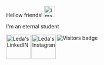 <p> Hellow friends! </><img alt="imagem de abertura" src="https://slackmojis.com/emojis/7248-baby-yoda-soup/download" width="30"/>
<p> I'm an eternal student</p>
<a href="https://www.linkedin.com/in/leda-gomes-ferreira-75324829/>">
  <img align="left" alt="Leda's LinkedIN" width= "66px" src="https://img.shields.io/badge/LinkedIn-0077B5?style=for-the-badge&logo=linkedin&logoColor=white"/>
  </a>
  <a href="https://www.Instagran.com/in/gomesferreiracamargo/>">
  <img align="left" alt="Leda's Instagran" width= "66px" src="https://img.shields.io/badge/Instagram-E4405F?style=for-the-badge&logo=instagram&logoColor=white"
/>
  </a>
  <img src="https://badges.pufler.dev/visits/Mitsu325/Mitsu325" alt="Visitors badge" />
  
